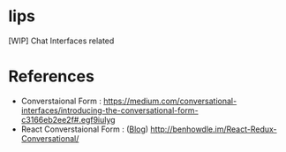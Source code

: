 # lips
[WIP] Chat Interfaces related

# References
- Converstaional Form : https://medium.com/conversational-interfaces/introducing-the-conversational-form-c3166eb2ee2f#.egf9iulyg
- React Converstaional Form : ([Blog](http://jsforallof.us/2016/09/08/conversational-sign-up-form-ui-with-react-and-redux/)) http://benhowdle.im/React-Redux-Conversational/
